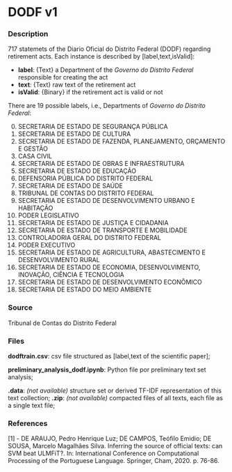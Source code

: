 # DODF v1

### Description

717 statemets of the Diario Oficial do Distrito Federal (DODF) regarding retirement acts. Each instance is described by [label,text,isValid]:

- **label**: {Text} a Department of the *Governo do Distrito Federal* responsible for creating the act
- **text**: {Text} raw text of the retirement act
- **isValid**: {Binary} if the retirement act is valid or not 

There are 19 possible labels, i.e., Departments of *Governo do Distrito Federal*:

0) SECRETARIA DE ESTADO DE SEGURANÇA PÚBLICA
1) SECRETARIA DE ESTADO DE CULTURA
2) SECRETARIA DE ESTADO DE FAZENDA, PLANEJAMENTO, ORÇAMENTO E GESTÃO
3) CASA CIVIL
4) SECRETARIA DE ESTADO DE OBRAS E INFRAESTRUTURA
5) SECRETARIA DE ESTADO DE EDUCAÇÃO
6) DEFENSORIA PÚBLICA DO DISTRITO FEDERAL
7) SECRETARIA DE ESTADO DE SAÚDE
8) TRIBUNAL DE CONTAS DO DISTRITO FEDERAL
9) SECRETARIA DE ESTADO DE DESENVOLVIMENTO URBANO E HABITAÇÃO
10) PODER LEGISLATIVO
11) SECRETARIA DE ESTADO DE JUSTIÇA E CIDADANIA
12) SECRETARIA DE ESTADO DE TRANSPORTE E MOBILIDADE
13) CONTROLADORIA GERAL DO DISTRITO FEDERAL
14) PODER EXECUTIVO
15) SECRETARIA DE ESTADO DE AGRICULTURA, ABASTECIMENTO E DESENVOLVIMENTO RURAL
16) SECRETARIA DE ESTADO DE ECONOMIA, DESENVOLVIMENTO, INOVAÇÃO, CIÊNCIA E TECNOLOGIA
17) SECRETARIA DE ESTADO DE DESENVOLVIMENTO ECONÔMICO
18) SECRETARIA DE ESTADO DO MEIO AMBIENTE

### Source

Tribunal de Contas do Distrito Federal

### Files

**dodftrain.csv**: csv file structured as [label,text of the scientific paper];

**preliminary_analysis_dodf.ipynb**: Python file por preliminary text set analysis;

**.data**: *(not available)* structure set or derived TF-IDF representation of this text collection;
**.zip**: *(not available)* compacted files of all texts, each file as a single text file;

### References

[1] - DE ARAUJO, Pedro Henrique Luz; DE CAMPOS, Teófilo Emidio; DE SOUSA, Marcelo Magalhães Silva. Inferring the source of official texts: can SVM beat ULMFiT?. In: International Conference on Computational Processing of the Portuguese Language. Springer, Cham, 2020. p. 76-86.

